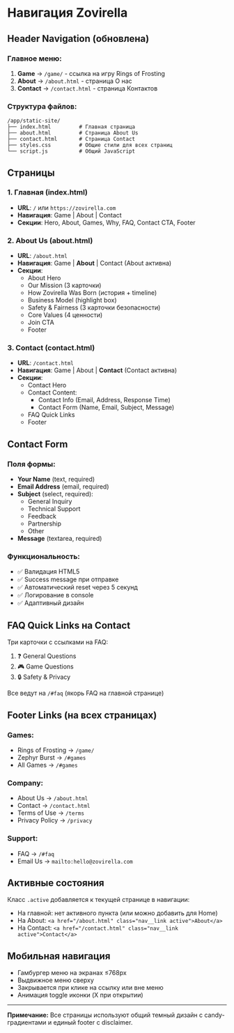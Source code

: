 # Навигация Zovirella

## Header Navigation (обновлена)

### Главное меню:
1. **Game** → `/game/` - ссылка на игру Rings of Frosting
2. **About** → `/about.html` - страница О нас
3. **Contact** → `/contact.html` - страница Контактов

### Структура файлов:
```
/app/static-site/
├── index.html         # Главная страница
├── about.html         # Страница About Us
├── contact.html       # Страница Contact
├── styles.css         # Общие стили для всех страниц
└── script.js          # Общий JavaScript
```

## Страницы

### 1. Главная (index.html)
- **URL**: `/` или `https://zovirella.com`
- **Навигация**: Game | About | Contact
- **Секции**: Hero, About, Games, Why, FAQ, Contact CTA, Footer

### 2. About Us (about.html)
- **URL**: `/about.html`
- **Навигация**: Game | **About** | Contact (About активна)
- **Секции**:
  - About Hero
  - Our Mission (3 карточки)
  - How Zovirella Was Born (история + timeline)
  - Business Model (highlight box)
  - Safety & Fairness (3 карточки безопасности)
  - Core Values (4 ценности)
  - Join CTA
  - Footer

### 3. Contact (contact.html)
- **URL**: `/contact.html`
- **Навигация**: Game | About | **Contact** (Contact активна)
- **Секции**:
  - Contact Hero
  - Contact Content:
    - Contact Info (Email, Address, Response Time)
    - Contact Form (Name, Email, Subject, Message)
  - FAQ Quick Links
  - Footer

## Contact Form

### Поля формы:
- **Your Name** (text, required)
- **Email Address** (email, required)
- **Subject** (select, required):
  - General Inquiry
  - Technical Support
  - Feedback
  - Partnership
  - Other
- **Message** (textarea, required)

### Функциональность:
- ✅ Валидация HTML5
- ✅ Success message при отправке
- ✅ Автоматический reset через 5 секунд
- ✅ Логирование в console
- ✅ Адаптивный дизайн

## FAQ Quick Links на Contact

Три карточки с ссылками на FAQ:
1. ❓ General Questions
2. 🎮 Game Questions  
3. 🔒 Safety & Privacy

Все ведут на `/#faq` (якорь FAQ на главной странице)

## Footer Links (на всех страницах)

### Games:
- Rings of Frosting → `/game/`
- Zephyr Burst → `/#games`
- All Games → `/#games`

### Company:
- About Us → `/about.html`
- Contact → `/contact.html`
- Terms of Use → `/terms`
- Privacy Policy → `/privacy`

### Support:
- FAQ → `/#faq`
- Email Us → `mailto:hello@zovirella.com`

## Активные состояния

Класс `.active` добавляется к текущей странице в навигации:
- На главной: нет активного пункта (или можно добавить для Home)
- На About: `<a href="/about.html" class="nav__link active">About</a>`
- На Contact: `<a href="/contact.html" class="nav__link active">Contact</a>`

## Мобильная навигация

- Гамбургер меню на экранах ≤768px
- Выдвижное меню сверху
- Закрывается при клике на ссылку или вне меню
- Анимация toggle иконки (X при открытии)

---

**Примечание:** Все страницы используют общий темный дизайн с candy-градиентами и единый footer с disclaimer.
